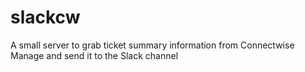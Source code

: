 # slackcw

A small server to grab ticket summary information from Connectwise Manage and send it to the Slack channel
